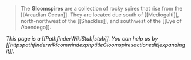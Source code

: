 > The **Gloomspires** are a collection of rocky spires that rise from the [[Arcadian Ocean]]. They are located due south of [[Mediogalti]], north-northwest of the [[Shackles]], and southwest of the [[Eye of Abendego]].



*This page is a [[PathfinderWikiStub|stub]]. You can help us by [[httpspathfinderwikicomwindexphptitleGloomspiresactionedit|expanding it]].*







